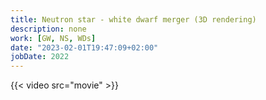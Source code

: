 ```yaml
---
title: Neutron star - white dwarf merger (3D rendering) 
description: none
work: [GW, NS, WDs]
date: "2023-02-01T19:47:09+02:00"
jobDate: 2022
---
```


{{< video src="movie" >}}
